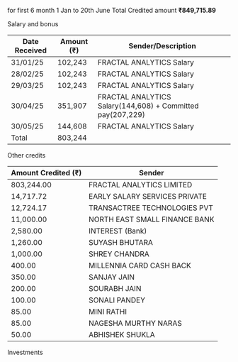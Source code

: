 
for first 6 month 1 Jan to 20th June
Total Credited amount **₹849,715.89**

Salary and bonus

| Date Received | Amount (₹) | Sender/Description                                         |
| ------------- | ---------- | ---------------------------------------------------------- |
| 31/01/25      | 102,243    | FRACTAL ANALYTICS Salary                                   |
| 28/02/25      | 102,243    | FRACTAL ANALYTICS Salary                                   |
| 29/03/25      | 102,243    | FRACTAL ANALYTICS Salary                                   |
| 30/04/25      | 351,907    | FRACTAL ANALYTICS Salary(144,608) + Committed pay(207,229) |
| 30/05/25      | 144,608    | FRACTAL ANALYTICS Salary                                   |
| Total         | 803,244    |                                                            |

Other credits

| Amount Credited (₹) | Sender                        |
| ------------------- | ----------------------------- |
| 803,244.00          | FRACTAL ANALYTICS LIMITED     |
| 14,717.72           | EARLY SALARY SERVICES PRIVATE |
| 12,724.17           | TRANSACTREE TECHNOLOGIES PVT  |
| 11,000.00           | NORTH EAST SMALL FINANCE BANK |
| 2,580.00            | INTEREST (Bank)               |
| 1,260.00            | SUYASH BHUTARA                |
| 1,000.00            | SHREY CHANDRA                 |
| 400.00              | MILLENNIA CARD CASH BACK      |
| 350.00              | SANJAY JAIN                   |
| 200.00              | SOURABH JAIN                  |
| 100.00              | SONALI PANDEY                 |
| 85.00               | MINI RATHI                    |
| 85.00               | NAGESHA MURTHY NARAS          |
| 50.00               | ABHISHEK SHUKLA               |

Investments
